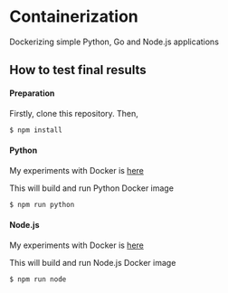 # Containerization

Dockerizing simple Python, Go and Node.js applications

## How to test final results

#### Preparation

Firstly, clone this repository. Then,

```bash
$ npm install
```

#### Python

My experiments with Docker is [here](./PYTHON.md)

This will build and run Python Docker image

```bash
$ npm run python
```

#### Node.js

My experiments with Docker is [here](./NODE.md)

This will build and run Node.js Docker image

```bash
$ npm run node
```
